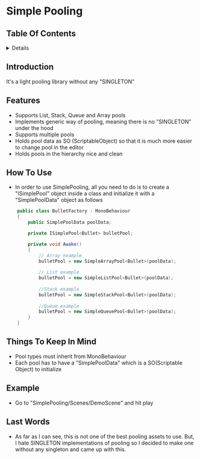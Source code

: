 # Simple Pooling

## Table Of Contents 
 
<details>
<summary>Details</summary>

  - [Introduction](#introduction)
  - [Features](#features)
  - [How to use](#how-to-use)
  - [Things To Keep In Mind](#things-to-keep-in-mind)
  - [Example](#example)
  - [Last Words](#last-words)
</details>

## Introduction
It's a light pooling library without any "SINGLETON"

    
## Features
 - Supports List, Stack, Queue and Array pools
 - Implements generic way of pooling, meaning there is no "SINGLETON" under the hood
 - Supports multiple pools
 - Holds pool data as SO (ScriptableObject) so that it is much more easier to change pool in the editor
 - Holds pools in the hierarchy nice and clean
 
 ## How To Use
 
 - In order to use SimplePooling, all you need to do is to create a "ISimplePool" object inside a class and initialize it with a "SimplePoolData" object as follows
 
```csharp 
    public class BulletFactory : MonoBehaviour  
    {
        public SimplePoolData poolData;

        private ISimplePool<Bullet> bulletPool;

        private void Awake()
        {
            // Array example
            bulletPool = new SimpleArrayPool<Bullet>(poolData);
            
            // List example
            bulletPool = new SimpleListPool<Bullet>(poolData);
            
            //Stack example
            bulletPool = new SimpleStackPool<Bullet>(poolData);
            
            //Queue example
            bulletPool = new SimpleQueuePool<Bullet>(poolData);
        }
    }
```

## Things To Keep In Mind
  - Pool types must inherit from MonoBehaviour
  - Each pool has to have a "SimplePoolData" which is a SO(Scriptable Object) to initialize

## Example
 - Go to "SimplePooling/Scenes/DemoScene" and hit play


## Last Words
 - As far as I can see, this is not one of the best pooling assets to use. But, I hate SINGLETON implementations of pooling so I decided to make one 
 without any singleton and came up with this.
 
 
 
 
 
 
 
 
